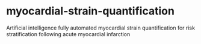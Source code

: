 # myocardial-strain-quantification
Artificial intelligence fully automated myocardial strain quantification for risk stratification following acute myocardial infarction

